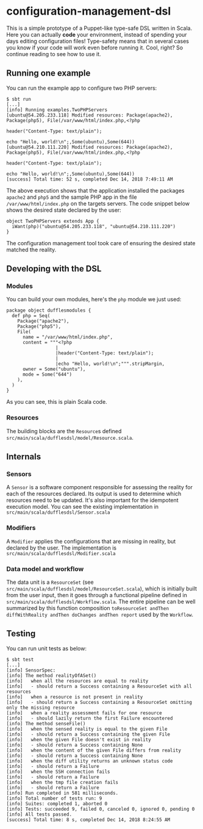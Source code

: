 # configuration-management-dsl
This is a simple prototype of a Puppet-like type-safe DSL written in Scala. Here you can actually **code** your environment, instead of spending your days editing configuration files! Type-safety means that in several cases you know if your code will work even before running it. Cool, right? So continue reading to see how to use it.


## Running one example
You can run the example app to configure two PHP servers:

```
$ sbt run
[...]
[info] Running examples.TwoPHPServers
[ubuntu@54.205.233.118] Modified resources: Package(apache2), Package(php5), File(/var/www/html/index.php,<?php

header("Content-Type: text/plain");

echo "Hello, world!\n";,Some(ubuntu),Some(644))
[ubuntu@54.210.111.220] Modified resources: Package(apache2), Package(php5), File(/var/www/html/index.php,<?php

header("Content-Type: text/plain");

echo "Hello, world!\n";,Some(ubuntu),Some(644))
[success] Total time: 52 s, completed Dec 14, 2018 7:49:11 AM

```

The above execution shows that the application installed the packages `apache2` and `php5` and the sample PHP app in the file `/var/www/html/index.php` on the targets servers. The code snippet below shows the desired state declared by the user:

```
object TwoPHPServers extends App {
  iWant(php)("ubuntu@54.205.233.118", "ubuntu@54.210.111.220")
}
```

The configuration management tool took care of ensuring the desired state matched the reality.


## Developing with the DSL

### Modules

You can build your own modules, here's the `php` module we just used:

```
package object dufflesmodules {
  def php = Seq(
    Package("apache2"),
    Package("php5"),
    File(
      name = "/var/www/html/index.php",
      content = """<?php
                  |
                  |header("Content-Type: text/plain");
                  |
                  |echo "Hello, world!\n";""".stripMargin,
      owner = Some("ubuntu"),
      mode = Some("644")
    ),
  )
}
```

As you can see, this is plain Scala code.

### Resources

The building blocks are the `Resource`s defined `src/main/scala/dufflesdsl/model/Resource.scala`.


## Internals

### Sensors

A `Sensor` is a software component responsible for assessing the reality for each of the resources declared. Its output is used to determine which resources need to be updated. It's also important for the idempotent execution model. You can see the existing implementation in `src/main/scala/dufflesdsl/Sensor.scala`

### Modifiers

A `Modifier` applies the configurations that are missing in reality, but declared by the user. The implementation is `src/main/scala/dufflesdsl/Modifier.scala`

### Data model and workflow

The data unit is a `ResourceSet` (see `src/main/scala/dufflesdsl/model/ResourceSet.scala`), which is initially built from the user input, then it goes through a functional pipeline defined in `src/main/scala/dufflesdsl/Workflow.scala`. The entire pipeline can be well summarized by this function composition `toResourceSet andThen diffWithReality andThen doChanges andThen report` used by the `Workflow`.

## Testing

You can run unit tests as below:

```
$ sbt test
[...]
[info] SensorSpec:
[info] The method realityOfASet()
[info]   when all the resources are equal to reality
[info]   - should return a Success containing a ResourceSet with all resources
[info]   when a resource is not present in reality
[info]   - should return a Success containing a ResourceSet omitting only the missing resource
[info]   when a reality assessment fails for one resource
[info]   - should lazily return the first Failure encountered
[info] The method senseFile()
[info]   when the sensed reality is equal to the given File
[info]   - should return a Success containing the given File
[info]   when the given File doesn't exist in reality
[info]   - should return a Success containing None
[info]   when the content of the given File differs from reality
[info]   - should return a Success containing None
[info]   when the diff utility returns an unknown status code
[info]   - should return a Failure
[info]   when the SSH connection fails
[info]   - should return a Failure
[info]   when the tmp file creation fails
[info]   - should return a Failure
[info] Run completed in 581 milliseconds.
[info] Total number of tests run: 9
[info] Suites: completed 1, aborted 0
[info] Tests: succeeded 9, failed 0, canceled 0, ignored 0, pending 0
[info] All tests passed.
[success] Total time: 8 s, completed Dec 14, 2018 8:24:55 AM
```
